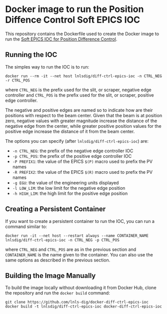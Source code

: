 Docker image to run the Position Diffence Control Soft EPICS IOC
==================================================================

This repository contains the Dockerfile used to create the Docker image to run the
[Soft EPICS IOC for Position Difference Control](https://github.com/lnls-dig/diff-ctrl-epics-ioc).

## Running the IOC

The simples way to run the IOC is to run:

    docker run --rm -it --net host lnlsdig/diff-ctrl-epics-ioc -n CTRL_NEG -r CTRL_POS

where `CTRL_NEG` is the prefix used for the slit, or scraper, negative edge controller
and `CTRL_POS` is the prefix used for the slit, or scraper, positive edge controller.

The negative and positive edges are named so to indicate how are their positions
with respect to the beam center. Given that the beam is at position zero,
negative values with greater magnitude increase the distance of the negative edge
from the center, while greater positive position values for the positive edge increase the
distance of it from the beam center.

The options you can specify (after `lnlsdig/diff-ctrl-epics-ioc`) are:

- `-n CTRL_NEG`: the prefix of the negative edge controller IOC
- `-p CTRL_POS`: the prefix of the positive edge controller IOC
- `-P PREFIX1`: the value of the EPICS `$(P)` macro used to prefix the PV names
- `-R PREFIX2`: the value of the EPICS `$(R)` macro used to prefix the PV names
- `-g EGU`: the value of the engineering units displayed
- `-l LOW_LIM`: the low limit for the negative edge position
- `-h HIGH_LIM`: the high limit for the positive edge position

## Creating a Persistent Container

If you want to create a persistent container to run the IOC, you can run a
command similar to:

    docker run -it --net host --restart always --name CONTAINER_NAME lnlsdig/diff-ctrl-epics-ioc -n CTRL_NEG -p CTRL_POS

where `CTRL_NEG` and `CTRL_POS` are as in the previous section and `CONTAINER_NAME`
is the name given to the container. You can also use the same options as described in the
previous section.

## Building the Image Manually

To build the image locally without downloading it from Docker Hub, clone the
repository and run the `docker build` command:

    git clone https://github.com/lnls-dig/docker-diff-ctrl-epics-ioc
    docker build -t lnlsdig/diff-ctrl-epics-ioc docker-diff-ctrl-epics-ioc
